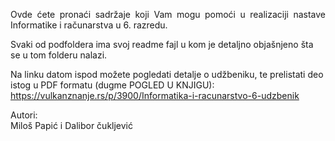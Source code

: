 <p align="justify">    
Ovde ćete pronaći sadržaje koji Vam mogu pomoći u realizaciji nastave 
Informatike i računarstva u 6. razredu. 

Svaki od podfoldera ima svoj readme fajl u kom je detaljno objašnjeno 
šta se u tom folderu nalazi.

Na linku datom ispod možete pogledati detalje o udžbeniku,
te prelistati deo istog u PDF formatu (dugme POGLED U KNJIGU):
https://vulkanznanje.rs/p/3900/Informatika-i-racunarstvo-6-udzbenik
</p>
Autori:</br>
Miloš Papić i Dalibor čukljević
